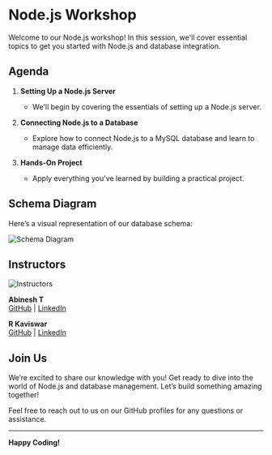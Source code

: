 # Node.js Workshop

Welcome to our Node.js workshop! In this session, we'll cover essential topics to get you started with Node.js and database integration.

## Agenda

1. **Setting Up a Node.js Server**
   - We'll begin by covering the essentials of setting up a Node.js server.

2. **Connecting Node.js to a Database**
   - Explore how to connect Node.js to a MySQL database and learn to manage data efficiently.

3. **Hands-On Project**
   - Apply everything you've learned by building a practical project.

## Schema Diagram

Here’s a visual representation of our database schema:

![Schema Diagram](https://i.imgur.com/EIF5w4t.png)

## Instructors

![Instructors](https://i.imgur.com/9i1Nm1m.png)

**Abinesh T**  
[GitHub](https://github.com/knightempire) | [LinkedIn](https://www.linkedin.com/in/abinesh-t-4732a8222/)

**R Kaviswar**  
[GitHub](https://github.com/Kaviswar45) | [LinkedIn](https://www.linkedin.com/in/kaviswar45)

## Join Us

We’re excited to share our knowledge with you! Get ready to dive into the world of Node.js and database management. Let’s build something amazing together!

Feel free to reach out to us on our GitHub profiles for any questions or assistance.

---

**Happy Coding!**
